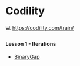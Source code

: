# Codility

💻 https://codility.com/train/

#### Lesson 1 - Iterations
* [BinaryGap](https://github.com/minj0ny/Codility/blob/main/Lessons/Lesson%2001%20-%20Iterations/BinaryGap.py)
